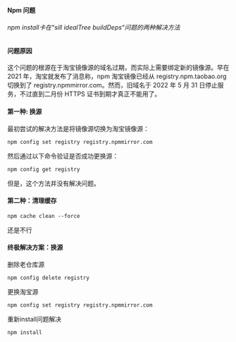 #### Npm 问题

###### npm install卡在“sill idealTree buildDeps“问题的两种解决方法

#### 问题原因
这个问题的根源在于淘宝镜像源的域名过期，而实际上需要绑定新的镜像源。早在 2021 年，淘宝就发布了消息称，npm 淘宝镜像已经从 registry.npm.taobao.org 切换到了 registry.npmmirror.com。然而，旧域名于 2022 年 5 月 31 日停止服务，不过直到二月份 HTTPS 证书到期才真正不能用了。

#### 第一种: 换源
最初尝试的解决方法是将镜像源切换为淘宝镜像源：

`npm config set registry registry.npmmirror.com`

然后通过以下命令验证是否成功更换源：

`npm config get registry `

但是，这个方法并没有解决问题。

#### 第二种：清理缓存

`npm cache clean --force`

还是不行

#### 终极解决方案：换源

删除老仓库源

`npm config delete registry`

更换淘宝源

`npm config set registry registry.npmmirror.com`

重新install问题解决

`npm install`
